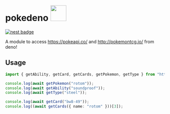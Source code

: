 # pokedeno <a href="https://pokeapi.co/api/v2/pokemon/rotom"><img src='https://raw.githubusercontent.com/PokeAPI/sprites/master/sprites/pokemon/479.png' height=50px/></a>

[![nest badge](https://nest.land/badge.svg)](https://nest.land/package/pokedeno)

A module to access https://pokeapi.co/ and http://pokemontcg.io/ from deno!

## Usage

```ts
import { getAbility, getCard, getCards, getPokemon, getType } from "https://x.nest.land/pokedeno@0.2.0/mod.ts";

console.log(await getPokemon("rotom"));
console.log(await getAbility("soundproof"));
console.log(await getType("steel"));

console.log(await getCard("bw8-49"));
console.log((await getCards({ name: "rotom" }))[3]);
```
